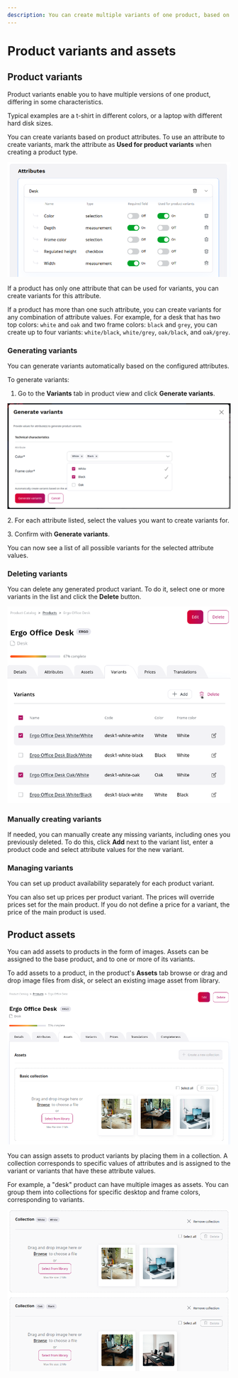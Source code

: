 ```yaml
---
description: You can create multiple variants of one product, based on attributes such as size, color, technical specifications, and others.
---
```


# Product variants and assets

## Product variants

Product variants enable you to have multiple versions of one product, differing in some characteristics.

Typical examples are a t-shirt in different colors, or a laptop with different hard disk sizes.

You can create variants based on product attributes.
To use an attribute to create variants, mark the attribute as **Used for product variants** when creating a product type.

![Product type definition with attributes used for variants](img/product_type_attr_used_for_variants.png)

If a product has only one attribute that can be used for variants, you can create variants for this attribute.

If a product has more than one such attribute, you can create variants for any combination of attribute values.
For example, for a desk that has two top colors: `white` and `oak` and two frame colors: `black` and `grey`,
you can create up to four variants: `white/black`, `white/grey`, `oak/black`, and `oak/grey`.

### Generating variants

You can generate variants automatically based on the configured attributes.

To generate variants:

1. Go to the **Variants** tab in product view and click **Generate variants**.

![Generating product variants](img/product_variants_generate.png)

2\. For each attribute listed, select the values you want to create variants for.

3\. Confirm with **Generate variants**.

You can now see a list of all possible variants for the selected attribute values.

### Deleting variants

You can delete any generated product variant.
To do it, select one or more variants in the list and click the **Delete** button.

![Product variant list with option ot delete a variant](img/product_variants_delete.png)

### Manually creating variants

If needed, you can manually create any missing variants, including ones you previously deleted.
To do this, click **Add** next to the variant list, enter a product code and select attribute values for the new variant.

### Managing variants

You can set up product availability separately for each product variant.

You can also set up prices per product variant.
The prices will override prices set for the main product.
If you do not define a price for a variant, the price of the main product is used.

## Product assets

You can add assets to products in the form of images.
Assets can be assigned to the base product, and to one or more of its variants.

To add assets to a product, in the product's **Assets** tab browse or drag and drop image files from disk,
or select an existing image asset from library.

![Adding assets to a product](img/product_assets.png)

You can assign assets to product variants by placing them in a collection.
A collection corresponds to specific values of attributes and is assigned to the variant or variants
that have these attribute values.

For example, a "desk" product can have multiple images as assets.
You can group them into collections for specific desktop and frame colors,
corresponding to variants.

![Product asset collection](img/product_assets_collections.png)
